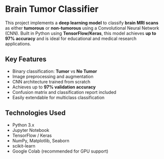 # Brain Tumor Classifier 
This project implements a **deep learning model** to classify **brain MRI scans** as either **tumorous** or **non-tumorous** using a Convolutional Neural Network (CNN). Built in Python using **TensorFlow/Keras**, this model achieves **up to 97% accuracy** and is ideal for educational and medical research applications.
## Key Features
- Binary classification: **Tumor** vs **No Tumor**
- Image preprocessing and augmentation
- CNN architecture trained from scratch
- Achieves up to **97% validation accuracy**
- Confusion matrix and classification report included
- Easily extendable for multiclass classification

##  Technologies Used
- Python 3.x
- Jupyter Notebook
- TensorFlow / Keras
- NumPy, Matplotlib, Seaborn
- scikit-learn
- Google Colab (recommended for GPU support)

